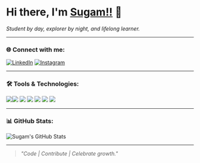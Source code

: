 # Hi there, I'm [Sugam!!](https://github.com/sugam123-bot) 👋

*Student by day, explorer by night, and lifelong learner.*

---

### 🌐 Connect with me:
[![LinkedIn](https://img.shields.io/badge/LinkedIn-blue?style=flat&logo=linkedin&logoColor=white)](https://www.linkedin.com/in/sugam-mainali)
[![Instagram](https://img.shields.io/badge/Instagram-E4405F?style=flat&logo=instagram&logoColor=white)](https://www.instagram.com/sugam.mainali)

---

### 🛠️ Tools & Technologies:
<img src="https://img.shields.io/badge/C-blue?style=flat&logo=c&logoColor=white" /><img src="https://img.shields.io/badge/JavaScript-yellow?style=flat&logo=javascript&logoColor=white" />
<img src="https://img.shields.io/badge/CSS3-blue?style=flat&logo=css3&logoColor=white" />
<img src="https://img.shields.io/badge/HTML5-orange?style=flat&logo=html5&logoColor=white" />
<img src="https://img.shields.io/badge/Fedora-294172?style=flat&logo=fedora&logoColor=white" />
<img src="https://img.shields.io/badge/Git-F05032?style=flat&logo=git&logoColor=white" />
<img src="https://img.shields.io/badge/Figma-F24E1E?style=flat&logo=figma&logoColor=white" />

---

### 📊 GitHub Stats:
![Sugam's GitHub Stats](https://github-readme-stats.vercel.app/api?username=sugam123-bot&show_icons=true&theme=react&hide_title=true)

---

> *"Code | Contribute | Celebrate growth."*
